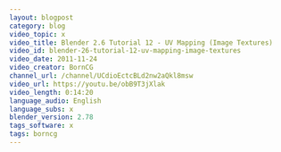```yaml
---
layout: blogpost
category: blog
video_topic: x
video_title: Blender 2.6 Tutorial 12 - UV Mapping (Image Textures)
video_id: blender-26-tutorial-12-uv-mapping-image-textures
video_date: 2011-11-24
video_creator: BornCG
channel_url: /channel/UCdioEctcBLd2nw2aQkl8msw
video_url: https://youtu.be/obB9T3jXlak
video_length: 0:14:20
language_audio: English
language_subs: x
blender_version: 2.78
tags_software: x
tags: borncg
---
```

